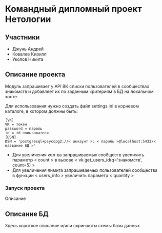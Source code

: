# Командный дипломный проект Нетологии

## Участники

* Джунь Андрей
* Ковалев Кирилл
* Уколов Никита

## Описание проекта

Модуль запрашивает у API ВК списки пользователей в сообществах знакомств и добавляет их по заданным критериям
в БД на локальном хосте. 

Для использования нужно создать файл settings.ini в корневом каталоге, в котором должны быть:
```
[VK]
VK = токен
password = пароль
id = id пользователя
[DSN]
DSN = 'postgresql+psycopg2://< аккаунт >: < пароль >@localhost:5432/< название БД >'
```

* Для увеличения кол-ва запрашиваемых сообществ  увеличить параметр < count > в вызове < vk.get_users_id(q='знакомств',
count=5) > 
* Для увеличения лимита запрашиваемых пользователей сообщества в функции < users_info >
 увеличить параметр < quantity >

### Запуск проекта

Описание

## Описание БД

Здесь короткое описание и/или скриншоты схемы базы данных